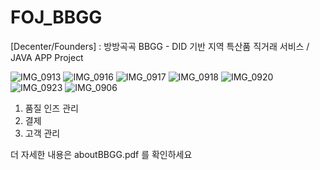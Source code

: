 # FOJ_BBGG

[Decenter/Founders] : 방방곡곡 BBGG - DID 기반 지역 특산품 직거래 서비스 / JAVA APP Project

![IMG_0913](https://user-images.githubusercontent.com/70588800/179139962-2ed0ccea-86c9-411f-ad9d-4609ffcc2ad5.JPG)
![IMG_0916](https://user-images.githubusercontent.com/70588800/179140007-43d6d5e2-9cc0-4b61-bace-7ee9726bce6b.JPG)
![IMG_0917](https://user-images.githubusercontent.com/70588800/179140021-bf35d249-6875-4d48-896c-118a0d838db1.JPG)
![IMG_0918](https://user-images.githubusercontent.com/70588800/179140031-2a97ed44-0672-4d29-9480-dc0c39803218.JPG)
![IMG_0920](https://user-images.githubusercontent.com/70588800/179140038-806a4946-b43f-45f5-8462-826a08f500dc.JPG)
![IMG_0923](https://user-images.githubusercontent.com/70588800/179140046-0cd2633a-e28d-4102-9fcd-876b699e2d1b.JPG)
![IMG_0906](https://user-images.githubusercontent.com/70588800/179140054-2b53f8a8-09df-42dd-b9a3-cd6c80275b73.JPG)

1. 품질 인즈 관리
2. 결제
3. 고객 관리

더 자세한 내용은 aboutBBGG.pdf 를 확인하세요
